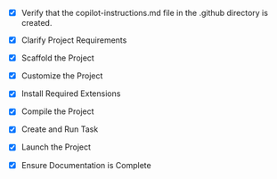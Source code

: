 <!-- Use this file to provide workspace-specific custom instructions to Copilot. For more details, visit https://code.visualstudio.com/docs/copilot/copilot-customization#_use-a-githubcopilotinstructionsmd-file -->

- [x] Verify that the copilot-instructions.md file in the .github directory is created.

- [x] Clarify Project Requirements
<!-- .NET Class Library for Android device screenshot capture, extracting functionality from QtScrcpy -->

- [x] Scaffold the Project
<!-- Created .NET class library project with dotnet new classlib command -->

- [x] Customize the Project
<!-- Created interfaces and implementations for Android screenshot capture functionality based on QtScrcpy patterns -->

- [x] Install Required Extensions
<!-- No extensions needed for this .NET class library project -->

- [x] Compile the Project
<!-- Project builds successfully with .NET 8.0, minor platform warnings are acceptable for Windows-targeted library -->

- [x] Create and Run Task
<!-- Not needed for class library project -->

- [x] Launch the Project
<!-- Class library project - no launching required, ready for consumption -->

- [x] Ensure Documentation is Complete
<!-- README.md created with comprehensive documentation and API reference -->
